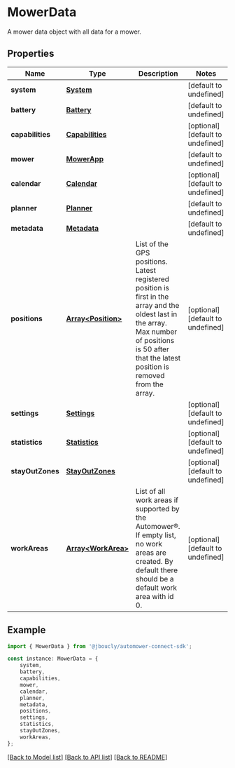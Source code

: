 # MowerData

A mower data object with all data for a mower.

## Properties

Name | Type | Description | Notes
------------ | ------------- | ------------- | -------------
**system** | [**System**](System.md) |  | [default to undefined]
**battery** | [**Battery**](Battery.md) |  | [default to undefined]
**capabilities** | [**Capabilities**](Capabilities.md) |  | [optional] [default to undefined]
**mower** | [**MowerApp**](MowerApp.md) |  | [default to undefined]
**calendar** | [**Calendar**](Calendar.md) |  | [optional] [default to undefined]
**planner** | [**Planner**](Planner.md) |  | [default to undefined]
**metadata** | [**Metadata**](Metadata.md) |  | [default to undefined]
**positions** | [**Array&lt;Position&gt;**](Position.md) | List of the GPS positions. Latest registered position is first in the array and the oldest last in the array. Max number of positions is 50 after that the latest position is removed from the array. | [optional] [default to undefined]
**settings** | [**Settings**](Settings.md) |  | [optional] [default to undefined]
**statistics** | [**Statistics**](Statistics.md) |  | [optional] [default to undefined]
**stayOutZones** | [**StayOutZones**](StayOutZones.md) |  | [optional] [default to undefined]
**workAreas** | [**Array&lt;WorkArea&gt;**](WorkArea.md) | List of all work areas if supported by the Automower®. If empty list, no work areas are created. By default there should be a default work area with id 0. | [optional] [default to undefined]

## Example

```typescript
import { MowerData } from '@jboucly/automower-connect-sdk';

const instance: MowerData = {
    system,
    battery,
    capabilities,
    mower,
    calendar,
    planner,
    metadata,
    positions,
    settings,
    statistics,
    stayOutZones,
    workAreas,
};
```

[[Back to Model list]](../README.md#documentation-for-models) [[Back to API list]](../README.md#documentation-for-api-endpoints) [[Back to README]](../README.md)
